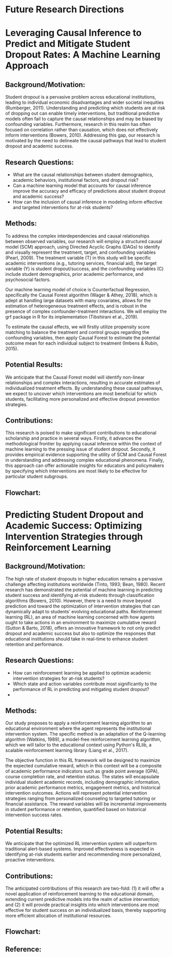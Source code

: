 # Future Research Directions



# Leveraging Causal Inference to Predict and Mitigate Student Dropout Rates: A Machine Learning Approach

## Background/Motivation:
Student dropout is a pervasive problem across educational institutions, leading to individual economic disadvantages and wider societal inequities (Rumberger, 2011). Understanding and predicting which students are at risk of dropping out can enable timely interventions, but traditional predictive models often fail to capture the causal relationships and may be biased by confounding variables. Furthermore, research in this realm has often focused on correlation rather than causation, which does not effectively inform interventions (Bowers, 2010). Addressing this gap, our research is motivated by the need to delineate the causal pathways that lead to student dropout and academic success.

## Research Questions:

- What are the causal relationships between student demographics, academic behaviors, institutional factors, and dropout risk?
- Can a machine learning model that accounts for causal inference improve the accuracy and efficacy of predictions about student dropout and academic success?
- How can the inclusion of causal inference in modeling inform effective and targeted interventions for at-risk students?

## Methods:
To address the complex interdependencies and causal relationships between observed variables, our research will employ a structured causal model (SCM) approach, using Directed Acyclic Graphs (DAGs) to identify and visually represent the treatment, target, and confounding variables (Pearl, 2009). The treatment variable (T) in this study will be specific academic interventions (e.g., tutoring services, financial aid), the target variable (Y) is student dropout/success, and the confounding variables (C) include student demographics, prior academic performance, and psychosocial factors.

Our machine learning model of choice is Counterfactual Regression, specifically the Causal Forest algorithm (Wager & Athey, 2018), which is adept at handling large datasets with many covariates, allows for the estimation of heterogeneous treatment effects, and is robust in the presence of complex confounder-treatment interactions. We will employ the grf package in R for its implementation (Tibshirani et al., 2019).

To estimate the causal effects, we will firstly utilize propensity score matching to balance the treatment and control groups regarding the confounding variables, then apply Causal Forest to estimate the potential outcome mean for each individual subject to treatment (Imbens & Rubin, 2015).

## Potential Results:
We anticipate that the Causal Forest model will identify non-linear relationships and complex interactions, resulting in accurate estimates of individualized treatment effects. By understanding these causal pathways, we expect to uncover which interventions are most beneficial for which students, facilitating more personalized and effective dropout prevention strategies.

## Contributions:
This research is poised to make significant contributions to educational scholarship and practice in several ways. Firstly, it advances the methodological frontier by applying causal inference within the context of machine learning to the pressing issue of student dropout. Secondly, it provides empirical evidence supporting the utility of SCM and Causal Forest in understanding and addressing complex educational phenomena. Finally, this approach can offer actionable insights for educators and policymakers by specifying which interventions are most likely to be effective for particular student subgroups.

## Flowchart:

# Predicting Student Dropout and Academic Success: Optimizing Intervention Strategies through Reinforcement Learning

## Background/Motivation:
The high rate of student dropouts in higher education remains a pervasive challenge affecting institutions worldwide (Tinto, 1993; Bean, 1980). Recent research has demonstrated the potential of machine learning in predicting student success and identifying at-risk students through classification algorithms (Bowers, 2010). However, there is a need to move beyond prediction and toward the optimization of intervention strategies that can dynamically adapt to students’ evolving educational paths. Reinforcement learning (RL), an area of machine learning concerned with how agents ought to take actions in an environment to maximize cumulative reward (Sutton & Barto, 2018), offers an innovative framework to not only predict dropout and academic success but also to optimize the responses that educational institutions should take in real-time to enhance student retention and performance.

## Research Questions:

- How can reinforcement learning be applied to optimize academic intervention strategies for at-risk students?
- Which state and action variables contribute most significantly to the performance of RL in predicting and mitigating student dropout?
- 
## Methods:
Our study proposes to apply a reinforcement learning algorithm to an educational environment where the agent represents the institutional intervention system. The specific method is an adaptation of the Q-learning algorithm (Watkins, 1989), a model-free reinforcement learning algorithm, which we will tailor to the educational context using Python's RLlib, a scalable reinforcement learning library (Liang et al., 2017).

The objective function in this RL framework will be designed to maximize the expected cumulative reward, which in this context will be a composite of academic performance indicators such as grade point average (GPA), course completion rate, and retention status. The states will encapsulate individual student academic records, including demographic information, prior academic performance metrics, engagement metrics, and historical intervention outcomes. Actions will represent potential intervention strategies ranging from personalized counseling to targeted tutoring or financial assistance. The reward variables will be incremental improvements in student performance or retention, quantified based on historical intervention success rates.

## Potential Results:
We anticipate that the optimized RL intervention system will outperform traditional alert-based systems. Improved effectiveness is expected in identifying at-risk students earlier and recommending more personalized, proactive interventions.

## Contributions:
The anticipated contributions of this research are two-fold: (1) it will offer a novel application of reinforcement learning to the educational domain, extending current predictive models into the realm of active intervention; and (2) it will provide practical insights into which interventions are most effective for student success on an individualized basis, thereby supporting more efficient allocation of institutional resources.

## Flowchart:

## Reference:
